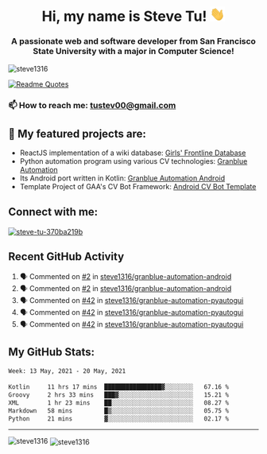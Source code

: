<h1 align="center">Hi, my name is Steve Tu! <img src="wave.gif" alt="Wave" width="30px" /></h1>
<h3 align="center">A passionate web and software developer from San Francisco State University with a major in Computer Science!</h3>

<p align="left"> <img src="https://komarev.com/ghpvc/?username=steve1316&label=Profile%20views&color=0e75b6&style=flat" alt="steve1316" /> </p>

[![Readme Quotes](https://quotes-github-readme.vercel.app/api?type=horizontal)](https://github.com/piyushsuthar/github-readme-quotes)

### 📫 How to reach me: **tustev00@gmail.com**

## 🔭 My featured projects are:
- ReactJS implementation of a wiki database: [Girls' Frontline Database](https://github.com/steve1316/gfl-database)
- Python automation program using various CV technologies: [Granblue Automation](https://github.com/steve1316/granblue-automation-pyautogui)
- Its Android port written in Kotlin: [Granblue Automation Android](https://github.com/steve1316/granblue-automation-android)
- Template Project of GAA's CV Bot Framework: [Android CV Bot Template](https://github.com/steve1316/android-cv-bot-template)

## Connect with me:

<p align="left">
<a href="https://linkedin.com/in/steve-tu-370ba219b" target="blank"><img align="center" src="https://cdn.jsdelivr.net/npm/simple-icons@3.0.1/icons/linkedin.svg" alt="steve-tu-370ba219b" height="30" width="40" /></a>
</p>

## Recent GitHub Activity

<!--START_SECTION:activity-->
1. 🗣 Commented on [#2](https://github.com/steve1316/granblue-automation-android/issues/2) in [steve1316/granblue-automation-android](https://github.com/steve1316/granblue-automation-android)
2. 🗣 Commented on [#2](https://github.com/steve1316/granblue-automation-android/issues/2) in [steve1316/granblue-automation-android](https://github.com/steve1316/granblue-automation-android)
3. 🗣 Commented on [#42](https://github.com/steve1316/granblue-automation-pyautogui/issues/42) in [steve1316/granblue-automation-pyautogui](https://github.com/steve1316/granblue-automation-pyautogui)
4. 🗣 Commented on [#42](https://github.com/steve1316/granblue-automation-pyautogui/issues/42) in [steve1316/granblue-automation-pyautogui](https://github.com/steve1316/granblue-automation-pyautogui)
5. 🗣 Commented on [#42](https://github.com/steve1316/granblue-automation-pyautogui/issues/42) in [steve1316/granblue-automation-pyautogui](https://github.com/steve1316/granblue-automation-pyautogui)
<!--END_SECTION:activity-->

## My GitHub Stats:

<!--START_SECTION:waka-->
```text
Week: 13 May, 2021 - 20 May, 2021

Kotlin     11 hrs 17 mins  ████████████████▓░░░░░░░░   67.16 % 
Groovy     2 hrs 33 mins   ███▓░░░░░░░░░░░░░░░░░░░░░   15.21 % 
XML        1 hr 23 mins    ██░░░░░░░░░░░░░░░░░░░░░░░   08.27 % 
Markdown   58 mins         █▒░░░░░░░░░░░░░░░░░░░░░░░   05.75 % 
Python     21 mins         ▓░░░░░░░░░░░░░░░░░░░░░░░░   02.17 % 
```
<!--END_SECTION:waka-->

---

<p><img align="left" src="https://github-readme-stats.vercel.app/api/top-langs?username=steve1316&show_icons=true&locale=en&layout=compact&theme=radical" alt="steve1316" /></p>

<p>&nbsp;<img align="center" src="https://github-readme-stats.vercel.app/api?username=steve1316&show_icons=true&locale=en&count_private=true&theme=radical" alt="steve1316" /></p>
